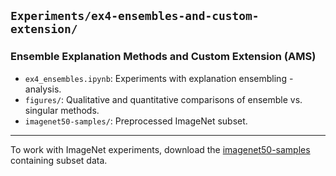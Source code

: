 ## `Experiments/ex4-ensembles-and-custom-extension/`
### **Ensemble Explanation Methods and Custom Extension (AMS)**
- `ex4_ensembles.ipynb`: Experiments with explanation ensembling - analysis.
- `figures/`: Qualitative and quantitative comparisons of ensemble vs. singular methods.
- `imagenet50-samples/`: Preprocessed ImageNet subset.

---
To work with ImageNet experiments, download the [imagenet50-samples](https://drive.google.com/drive/folders/1IXOlElHJFRBFnM3mCLzUTPPRauiacT-h?usp=sharing) containing subset data.
